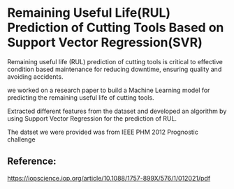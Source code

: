 # Remaining Useful Life(RUL) Prediction of Cutting Tools Based on Support Vector Regression(SVR)
Remaining useful life (RUL) prediction of cutting tools is critical to effective condition based maintenance for reducing downtime, ensuring quality and avoiding accidents. 

we worked on a research paper to build a Machine Learning model for predicting the remaining useful life of cutting tools. 

Extracted different features from the dataset and developed an algorithm by using Support Vector Regression for the prediction of
RUL.

The datset we were provided was from IEEE PHM 2012 Prognostic challenge

## Reference:
https://iopscience.iop.org/article/10.1088/1757-899X/576/1/012021/pdf
